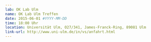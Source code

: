 ```yaml
---
lab: OK Lab Ulm
name: OK Lab Ulm Treffen
date: 2015-06-01 #YYYY-MM-DD
time: 18:00 Uhr
location: Universität Ulm, O27/341, James-Franck-Ring, 89081 Ulm
link-url: http://www.uni-ulm.de/in/vs/anfahrt.html
---
```

